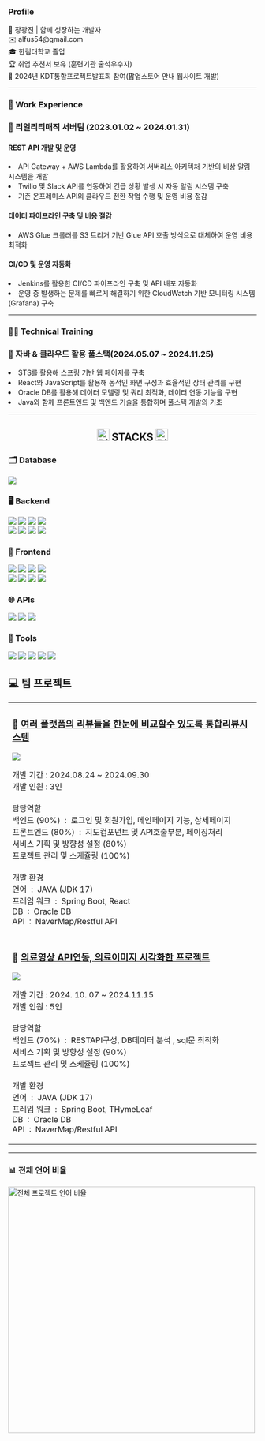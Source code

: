 
 

<h3> Profile </h3>
<div>👨 장광진 | 함께 성장하는 개발자</div>
<div>✉️ alfus54@gmail.com</div>
<div>🎓 한림대학교 졸업</div>
<div>🏆 취업 추천서 보유 (훈련기관 출석우수자)</div>
<div>🎤 2024년 KDT통합프로젝트발표회 참여(팝업스토어 안내 웹사이트 개발)</div>

---

<h3>💼 Work Experience</h3>
<h3>🚀 리얼리티매직 서버팀 (2023.01.02 ~ 2024.01.31)</h3>
<h4> REST API 개발 및 운영 </h2>
<li> API Gateway + AWS Lambda를 활용하여 서버리스 아키텍처 기반의 비상 알림 시스템을 개발 </li>
<li> Twilio 및 Slack API를 연동하여 긴급 상황 발생 시 자동 알림 시스템 구축</li>
<li> 기존 온프레미스 API의 클라우드 전환 작업 수행 및 운영 비용 절감 </li>
<h4> 데이터 파이프라인 구축 및 비용 절감</h2>
<li> AWS Glue 크롤러를 S3 트리거 기반 Glue API 호출 방식으로 대체하여 운영 비용 최적화 </li>
<h4> CI/CD 및 운영 자동화</h2>
<li> Jenkins를 활용한 CI/CD 파이프라인 구축 및 API 배포 자동화 </li>
<li> 운영 중 발생하는 문제를 빠르게 해결하기 위한 CloudWatch 기반 모니터링 시스템(Grafana) 구축 </li>


---

<h3>👨‍💻 Technical Training</h3>
<h3>🚀 자바 & 클라우드 활용 풀스택(2024.05.07 ~ 2024.11.25)</h3>
<li>STS를 활용해 스프링 기반 웹 페이지를 구축</li>
<li>React와 JavaScript를 활용해 동적인 화면 구성과 효율적인 상태 관리를 구현</li>
<li>Oracle DB를 활용해 데이터 모델링 및 쿼리 최적화, 데이터 연동 기능을 구현</li>
<li>Java와 함께 프론트엔드 및 백엔드 기술을 통합하며 풀스택 개발의 기초</li>

---
  <div align="center">
    <h2>
 <img src="https://raw.githubusercontent.com/Tarikul-Islam-Anik/Animated-Fluent-Emojis/master/Emojis/Smilies/Dizzy.png" alt="Dizzy" width="25" height="25" /> 
      STACKS
      <img src="https://raw.githubusercontent.com/Tarikul-Islam-Anik/Animated-Fluent-Emojis/master/Emojis/Smilies/Dizzy.png" alt="Dizzy" width="25" height="25" />
    </h2>
</div>


  <!-- Database -->
 <h3>
    <h3>🗂️ Database</h3>
    <div>
      <img src="https://img.shields.io/badge/oracle-F80000?style=for-the-badge&logo=oracle&logoColor=white">
    </div>
  </h3>
  <!-- Server -->
  <h3>🖥️ Backend</h3>
  <div>
    <img src="https://img.shields.io/badge/Python-3776AB?style=for-the-badge&logo=python&logoColor=fff">
    <img src="https://img.shields.io/badge/java-007396?style=for-the-badge&logo=java&logoColor=white">
    <img src="https://img.shields.io/badge/spring boot-6DB33F?style=for-the-badge&logo=springboot&logoColor=white">
    <img src="https://img.shields.io/badge/spring security-6DB33F?style=for-the-badge&logo=springsecurity&logoColor=white">
  </div>
  <div>
    <img src="https://img.shields.io/badge/jpa-6DB33F?style=for-the-badge&logo=jpa&logoColor=white">
    <img src="https://img.shields.io/badge/node.js-339933?style=for-the-badge&logo=node.js&logoColor=white">
    <img src="https://img.shields.io/badge/thymeleaf-005F9E?style=for-the-badge&logo=thymeleaf&logoColor=white">
    <img src="https://img.shields.io/badge/apache tomcat-F8DC75?style=for-the-badge&logo=apachetomcat&logoColor=black">
  </div>

  <!-- Frontend -->
  <h3>🎨 Frontend</h3>
  <div>
    <img src="https://img.shields.io/badge/javascript-F7DF1E?style=for-the-badge&logo=javascript&logoColor=black">
    <img src="https://img.shields.io/badge/react-61DAFB?style=for-the-badge&logo=react&logoColor=black">
    <img src="https://img.shields.io/badge/redux-764ABC?style=for-the-badge&logo=redux&logoColor=white">
    <img src="https://img.shields.io/badge/typescript-3178C6?style=for-the-badge&logo=typescript&logoColor=white">


  </div>
  <div>
    <img src="https://img.shields.io/badge/html-E34F26?style=for-the-badge&logo=html5&logoColor=white">
    <img src="https://img.shields.io/badge/css-1572B6?style=for-the-badge&logo=css3&logoColor=white">
    <img src="https://img.shields.io/badge/bootstrap-7952B3?style=for-the-badge&logo=bootstrap&logoColor=white">
    <img src="https://img.shields.io/badge/jquery-0769AD?style=for-the-badge&logo=jquery&logoColor=white">
  </div>
  

  <h3>🌐 APIs</h3>
  <div>
    <img src="https://img.shields.io/badge/naver maps-03C75A?style=for-the-badge&logo=naver&logoColor=white">
    <img src="https://img.shields.io/badge/naver coordinates API-03C75A?style=for-the-badge&logo=naver&logoColor=white">
    <img src="https://img.shields.io/badge/kakao address API-FFCD00?style=for-the-badge&logo=kakaotalk&logoColor=black">
  </div>
  

  <h3>🔧 Tools</h3>
  <div>
    <img src="https://img.shields.io/badge/AWS-%23FF9900.svg?style=for-the-badge&logo=amazon-web-services&logoColor=white">
    <img src="https://img.shields.io/badge/git-F05032?style=for-the-badge&logo=git&logoColor=white">
    <img src="https://img.shields.io/badge/Perforce-404040?style=for-the-badge&logo=perforce&logoColor=fff">
    <img src="https://img.shields.io/badge/github-181717?style=for-the-badge&logo=github&logoColor=white">
    <img src="https://img.shields.io/badge/vs code-007ACC?style=for-the-badge&logo=visualstudiocode&logoColor=white">
  </div>


## 💻 팀 프로젝트
<table>
  <tr>
    <td align="center" width="50%">
    <div align="left">
      <h3>📸 <a href="https://github.com/alfus17/MatTamjeong">여러 플랫폼의 리뷰들을 한눈에 비교할수 있도록 통합리뷰시스템</a></h3>
           <a href="https://github.com/alfus17/MatTamjeong"> <img src="https://github.com/user-attachments/assets/fe6eeb39-4c2c-4875-bad4-d5231f1608f5")></a>
        <p> 개발 기간 : 2024.08.24 ~ 2024.09.30 <br>
          개발 인원  : 3인<br><br>
          담당역할 <br>
          백엔드 (90%) &nbsp:&nbsp 로그인 및 회원가입,  메인페이지 기능, 상세페이지<br>
          프론트엔드 (80%) &nbsp:&nbsp 지도컴포넌트 및 API호출부분, 페이징처리 <br>
          서비스 기획 및 방향성 설정 (80%)<br>
          프로젝트 관리 및 스케쥴링 (100%)
          <br><br>
          개발 환경 <br>
          언어 &nbsp: &nbspJAVA (JDK 17)<br>
          프레임 워크 &nbsp:&nbsp Spring Boot, React<br>
          DB &nbsp:&nbsp Oracle DB<br>
          API &nbsp:&nbsp NaverMap/Restful API
          </p>
        </div>
    </td>
  </tr>
 <tr>
    <td align="center" width="50%">
    <div align="left">
      <h3>🧩 <a href="https://github.com/alfus17/MediViewer">의료영상 API연동, 의료이미지 시각화한 프로젝트</a></h3>
     <a href="https://github.com/alfus17/MediViewer"> <img src="https://github.com/user-attachments/assets/44d313aa-c1a4-4415-b3a9-35c4007661f6"></a>
        <p> 개발 기간 : 2024. 10. 07 ~ 2024.11.15 <br>
          개발 인원  : 5인<br><br>
          담당역할 <br>
          백엔드 (70%) &nbsp:&nbsp RESTAPI구성, DB데이터 분석 , sql문 최적화<br>
          서비스 기획 및 방향성 설정 (90%)<br>
          프로젝트 관리 및 스케쥴링 (100%)
          <br><br>
          개발 환경 <br>
          언어 &nbsp: &nbspJAVA (JDK 17)<br>
          프레임 워크 &nbsp:&nbsp Spring Boot, THymeLeaf<br>
          DB &nbsp:&nbsp Oracle DB<br>
          API &nbsp:&nbsp NaverMap/Restful API
          </p>
        </div> 
        </div>  
    </td>
 </tr>
</table>


---

<h3>📊 전체 언어 비율</h3>
<img src="https://github-readme-stats.vercel.app/api/top-langs/?username=alfus17&layout=compact&theme=tokyonight" width="500" alt="전체 프로젝트 언어 비율" />
</div>
